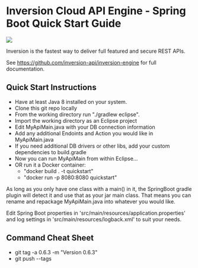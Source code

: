 # Inversion Cloud API Engine - Spring Boot Quick Start Guide

[![](https://travis-ci.org/inversion-api/inversion-quickstart-spring-boot.svg?branch=master)](https://travis-ci.org/inversion-api/inversion-quickstart-spring-boot)

Inversion is the fastest way to deliver full featured and secure REST APIs.

See https://github.com/inversion-api/inversion-engine for full documentation.

## Quick Start Instructions

- Have at least Java 8 installed on your system.
- Clone this git repo locally
- From the working directory run "./gradlew eclipse".
- Import the working directory as an Eclipse project
- Edit MyApiMain.java with your DB connection information
- Add any additional Endoints and Action you would like in MyApiMain.java
- If you need additional DB drivers or other libs, add your custom dependencies to build.gradle
- Now you can run MyApiMain from within Eclipse...
- OR run it a Docker container:
   - "docker build . -t quickstart"
   - "docker run -p 8080:8080 quickstart"
           
As long as you only have one class with a main() in it, the SpringBoot gradle plugin will detect it and use that as 
your jar main class.  That means you can rename and repackage MyApiMain.java into whatever you would like.

Edit Spring Boot properties in 'src/main/resources/application.properties' and log settings in 'src/main/resources/logback.xml' to suit your needs.
        
## Command Cheat Sheet

- git tag -a 0.6.3 -m "Version 0.6.3"
- git push --tags
